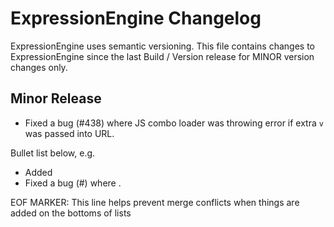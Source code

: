 # ExpressionEngine Changelog

ExpressionEngine uses semantic versioning. This file contains changes to ExpressionEngine since the last Build / Version release for MINOR version changes only.

## Minor Release

   - Fixed a bug (#438) where JS combo loader was throwing error if extra `v` was passed into URL.

Bullet list below, e.g.
   - Added <new feature>
   - Fixed a bug (#<linked issue number>) where <bug behavior>.



EOF MARKER: This line helps prevent merge conflicts when things are
added on the bottoms of lists
